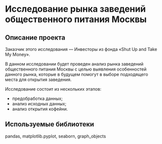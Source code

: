 # Исследование рынка заведений общественного питания Москвы
## Описание проекта
Заказчик этого исследования — Инвесторы из фонда «Shut Up and Take My Money».

В данном исследовании будет проведен анализ рынка заведений общественного питания Москвы с целью выявления особенностей данного рынка, которые в будущем помогут в выборе подходящего места для открытия заведения.

Исследование состоит из нескольких этапов:
- предобработка данных;
- анализ исходных данных;
- анализ открытия кофейни.
## Используемые библиотеки
pandas, matplotlib.pyplot, seaborn, graph_objects
